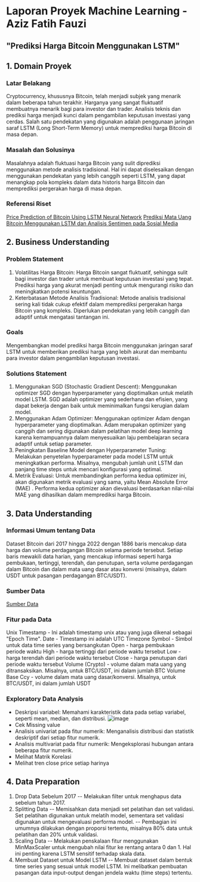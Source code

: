 # Laporan Proyek Machine Learning - Aziz Fatih Fauzi
## "Prediksi Harga Bitcoin Menggunakan LSTM"

## 1. Domain Proyek
### Latar Belakang
Cryptocurrency, khususnya Bitcoin, telah menjadi subjek yang menarik dalam beberapa tahun terakhir. Harganya yang sangat fluktuatif membuatnya menarik bagi para investor dan trader. Analisis teknis dan prediksi harga menjadi kunci dalam pengambilan keputusan investasi yang cerdas. Salah satu pendekatan yang digunakan adalah penggunaan jaringan saraf LSTM (Long Short-Term Memory) untuk memprediksi harga Bitcoin di masa depan.
### Masalah dan Solusinya
Masalahnya adalah fluktuasi harga Bitcoin yang sulit diprediksi menggunakan metode analisis tradisional. Hal ini dapat diselesaikan dengan menggunakan pendekatan yang lebih canggih seperti LSTM, yang dapat menangkap pola kompleks dalam data historis harga Bitcoin dan memprediksi pergerakan harga di masa depan.
### Referensi Riset
[Price Prediction of Bitcoin Using LSTM Neural Network](https://www.researchgate.net/publication/369425973_Price_Prediction_of_Bitcoin_Using_LSTM_Neural_Network) 
[Prediksi Mata Uang Bitcoin Menggunakan LSTM dan Analisis Sentimen pada Sosial Media](https://ejournal.jak-stik.ac.id/files/journals/1/articles/Vol19No4Des2020/370/submission/proof/370-1-1492-1-10-20210226.pdf)

## 2. Business Understanding
### Problem Statement
1. Volatilitas Harga Bitcoin: Harga Bitcoin sangat fluktuatif, sehingga sulit bagi investor dan trader untuk membuat keputusan investasi yang tepat. Prediksi harga yang akurat menjadi penting untuk mengurangi risiko dan meningkatkan potensi keuntungan.
2. Keterbatasan Metode Analisis Tradisional: Metode analisis tradisional sering kali tidak cukup efektif dalam memprediksi pergerakan harga Bitcoin yang kompleks. Diperlukan pendekatan yang lebih canggih dan adaptif untuk mengatasi tantangan ini.
### Goals
Mengembangkan model prediksi harga Bitcoin menggunakan jaringan saraf LSTM untuk memberikan prediksi harga yang lebih akurat dan membantu para investor dalam pengambilan keputusan investasi.
### Solutions Statement
1. Menggunakan SGD (Stochastic Gradient Descent): Menggunakan optimizer SGD dengan hyperparameter yang dioptimalkan untuk melatih model LSTM. SGD adalah optimizer yang sederhana dan efisien, yang dapat bekerja dengan baik untuk meminimalkan fungsi kerugian dalam model.
2. Menggunakan Adam Optimizer: Menggunakan optimizer Adam dengan hyperparameter yang dioptimalkan. Adam merupakan optimizer yang canggih dan sering digunakan dalam pelatihan model deep learning karena kemampuannya dalam menyesuaikan laju pembelajaran secara adaptif untuk setiap parameter.
3. Peningkatan Baseline Model dengan Hyperparameter Tuning: Melakukan penyetelan hyperparameter pada model LSTM untuk meningkatkan performa. Misalnya, mengubah jumlah unit LSTM dan panjang time steps untuk mencari konfigurasi yang optimal.
4. Metrik Evaluasi: Untuk membandingkan performa kedua optimizer ini, akan digunakan metrik evaluasi yang sama, yaitu Mean Absolute Error (MAE) . Performa kedua optimizer akan dievaluasi berdasarkan nilai-nilai MAE yang dihasilkan dalam memprediksi harga Bitcoin.

## 3. Data Understanding
### Informasi Umum tentang Data
Dataset Bitcoin dari 2017 hingga 2022 dengan 1886 baris mencakup data harga dan volume perdagangan Bitcoin selama periode tersebut. Setiap baris mewakili data harian, yang mencakup informasi seperti harga pembukaan, tertinggi, terendah, dan penutupan, serta volume perdagangan dalam Bitcoin dan dalam mata uang dasar atau konversi (misalnya, dalam USDT untuk pasangan perdagangan BTC/USDT).
### Sumber Data
[Sumber Data](https://www.kaggle.com/datasets/prasoonkottarathil/btcinusd)
### Fitur pada Data
Unix Timestamp - Ini adalah timestamp unix atau yang juga dikenal sebagai "Epoch Time".
Date - Timestamp ini adalah UTC Timezone
Symbol - Simbol untuk data time series yang bersangkutan
Open - harga pembukaan periode waktu
High - harga tertinggi dari periode waktu tersebut
Low - harga terendah dari periode waktu tersebut
Close - harga penutupan dari periode waktu tersebut
Volume (Crypto) - volume dalam mata uang yang ditransaksikan. Misalnya, untuk BTC/USDT, ini dalam jumlah BTC
Volume Base Ccy - volume dalam mata uang dasar/konversi. Misalnya, untuk BTC/USDT, ini dalam jumlah USDT
### Exploratory Data Analysis
- Deskripsi variabel: Memahami karakteristik data pada setiap variabel, seperti mean, median, dan distribusi.
![image](assets\1.JPG)
- Cek Missing value
- Analisis univariat pada fitur numerik: Menganalisis distribusi dan statistik deskriptif dari setiap fitur numerik.
- Analisis multivariat pada fitur numerik: Mengeksplorasi hubungan antara beberapa fitur numerik.
- Melihat Matrik Korelasi
- Melihat tren close price setiap harinya

## 4. Data Preparation
1. Drop Data Sebelum 2017
-- Melakukan filter untuk menghapus data sebelum tahun 2017.
2. Splitting Data
-- Memisahkan data menjadi set pelatihan dan set validasi. Set pelatihan digunakan untuk melatih model, sementara set validasi digunakan untuk mengevaluasi performa model.
-- Pembagian ini umumnya dilakukan dengan proporsi tertentu, misalnya 80% data untuk pelatihan dan 20% untuk validasi.
3. Scaling Data
-- Melakukan penskalaan fitur menggunakan MinMaxScaler untuk mengubah nilai fitur ke rentang antara 0 dan 1. Hal ini penting karena LSTM sensitif terhadap skala data.
4. Membuat Dataset untuk Model LSTM
-- Membuat dataset dalam bentuk time series yang sesuai untuk model LSTM. Ini melibatkan pembuatan pasangan data input-output dengan jendela waktu (time steps) tertentu.
